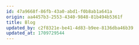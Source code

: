 ```yaml
---
id: 47a9668f-86fb-43a0-abd1-f0b8ab1a641a
origin: aa4457b3-2553-4340-9848-81b494b5361f
title: Blog
updated_by: c2f8321e-be41-4d83-b9ee-8136dba46b39
updated_at: 1709729544
---
```

